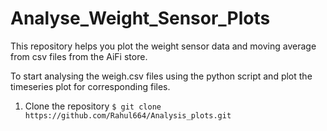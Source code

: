 # Analyse_Weight_Sensor_Plots
This repository helps you plot the weight sensor data and moving average from csv files from the AiFi store.

To start analysing the weigh.csv files using the python script and plot the timeseries plot for corresponding files.
1. Clone the repository
`$ git clone https://github.com/Rahul664/Analysis_plots.git`

